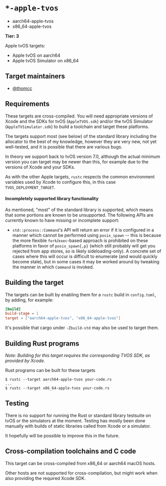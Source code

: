 # `*-apple-tvos`
- aarch64-apple-tvos
- x86_64-apple-tvos

**Tier: 3**

Apple tvOS targets:
- Apple tvOS on aarch64
- Apple tvOS Simulator on x86_64

## Target maintainers

* [@thomcc](https://github.com/thomcc)

## Requirements

These targets are cross-compiled. You will need appropriate versions of Xcode
and the SDKs for tvOS (`AppleTVOS.sdk`) and/or the tvOS Simulator
(`AppleTVSimulator.sdk`) to build a toolchain and target these platforms.

The targets support most (see below) of the standard library including the
allocator to the best of my knowledge, however they are very new, not yet
well-tested, and it is possible that there are various bugs.

In theory we support back to tvOS version 7.0, although the actual minimum
version you can target may be newer than this, for example due to the versions
of Xcode and your SDKs.

As with the other Apple targets, `rustc` respects the common environment
variables used by Xcode to configure this, in this case
`TVOS_DEPLOYMENT_TARGET`.

#### Incompletely supported library functionality

As mentioned, "most" of the standard library is supported, which means that some portions
are known to be unsupported. The following APIs are currently known to have
missing or incomplete support:

- `std::process::Command`'s API will return an error if it is configured in a
  manner which cannot be performed using `posix_spawn` -- this is because the
  more flexible `fork`/`exec`-based approach is prohibited on these platforms in
  favor of `posix_spawn{,p}` (which still probably will get you rejected from
  app stores, so is likely sideloading-only). A concrete set of cases where this
  will occur is difficult to enumerate (and would quickly become stale), but in
  some cases it may be worked around by tweaking the manner in which `Command`
  is invoked.

## Building the target

The targets can be built by enabling them for a `rustc` build in `config.toml`, by adding, for example:

```toml
[build]
build-stage = 1
target = ["aarch64-apple-tvos", "x86_64-apple-tvos"]
```

It's possible that cargo under `-Zbuild-std` may also be used to target them.

## Building Rust programs

*Note: Building for this target requires the corresponding TVOS SDK, as provided by Xcode.*

Rust programs can be built for these targets

```text
$ rustc --target aarch64-apple-tvos your-code.rs
...
$ rustc --target x86_64-apple-tvos your-code.rs
```

## Testing

There is no support for running the Rust or standard library testsuite on tvOS
or the simulators at the moment. Testing has mostly been done manually with
builds of static libraries called from Xcode or a simulator.

It hopefully will be possible to improve this in the future.

## Cross-compilation toolchains and C code

This target can be cross-compiled from x86_64 or aarch64 macOS hosts.

Other hosts are not supported for cross-compilation, but might work when also
providing the required Xcode SDK.
